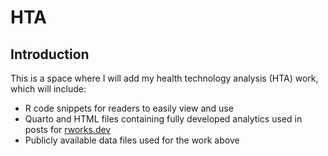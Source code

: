 # HTA
## Introduction
This is a space where I will add my health technology analysis (HTA) work, which will include:
- R code snippets for readers to easily view and use
- Quarto and HTML files containing fully developed analytics used in posts for [rworks.dev](https://rworks.dev/)
- Publicly available data files used for the work above

